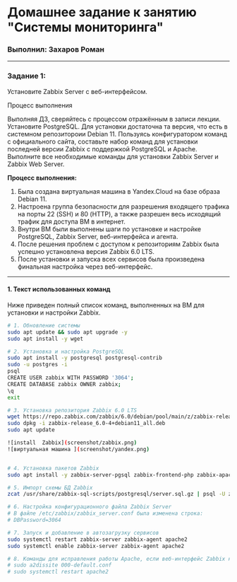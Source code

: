 # Домашнее задание к занятию "Системы мониторинга"
### Выполнил: Захаров Роман

---

### Задание 1:

Установите Zabbix Server с веб-интерфейсом.

Процесс выполнения

Выполняя ДЗ, сверяйтесь с процессом отражённым в записи лекции.
Установите PostgreSQL. Для установки достаточна та версия, что есть в системном репозитороии Debian 11.
Пользуясь конфигуратором команд с официального сайта, составьте набор команд для установки последней версии Zabbix с поддержкой PostgreSQL и Apache.
Выполните все необходимые команды для установки Zabbix Server и Zabbix Web Server.

**Процесс выполнения:**
1.  Была создана виртуальная машина в Yandex.Cloud на базе образа Debian 11.
2.  Настроена группа безопасности для разрешения входящего трафика на порты 22 (SSH) и 80 (HTTP), а также разрешен весь исходящий трафик для доступа ВМ в интернет.
3.  Внутри ВМ были выполнены шаги по установке и настройке PostgreSQL, Zabbix Server, веб-интерфейса и агента.
4.  После решения проблем с доступом к репозиториям Zabbix была успешно установлена версия Zabbix 6.0 LTS.
5.  После установки и запуска всех сервисов была произведена финальная настройка через веб-интерфейс.

---


#### 1. Текст использованных команд

Ниже приведен полный список команд, выполненных на ВМ для установки и настройки Zabbix.

```bash
# 1. Обновление системы
sudo apt update && sudo apt upgrade -y
sudo apt install -y wget

# 2. Установка и настройка PostgreSQL
sudo apt install -y postgresql postgresql-contrib
sudo -u postgres -i
psql
CREATE USER zabbix WITH PASSWORD '3064'; 
CREATE DATABASE zabbix OWNER zabbix;
\q
exit

# 3. Установка репозитория Zabbix 6.0 LTS
wget https://repo.zabbix.com/zabbix/6.0/debian/pool/main/z/zabbix-release/zabbix-release_6.0-4%2Bdebian11_all.deb
sudo dpkg -i zabbix-release_6.0-4+debian11_all.deb
sudo apt update

![install  Zabbix](screenshot/zabbix.png)
![виртуальная машина ](screenshot/yandex.png)


# 4. Установка пакетов Zabbix
sudo apt install -y zabbix-server-pgsql zabbix-frontend-php zabbix-apache-conf zabbix-sql-scripts zabbix-agent

# 5. Импорт схемы БД Zabbix
zcat /usr/share/zabbix-sql-scripts/postgresql/server.sql.gz | psql -U zabbix -d zabbix -h localhost

# 6. Настройка конфигурационного файла Zabbix Server
# В файле /etc/zabbix/zabbix_server.conf была изменена строка:
# DBPassword=3064

# 7. Запуск и добавление в автозагрузку сервисов
sudo systemctl restart zabbix-server zabbix-agent apache2
sudo systemctl enable zabbix-server zabbix-agent apache2

# 8. Команды для исправления работы Apache, если веб-интерфейс Zabbix не открывается сразу
# sudo a2dissite 000-default.conf
# sudo systemctl restart apache2

